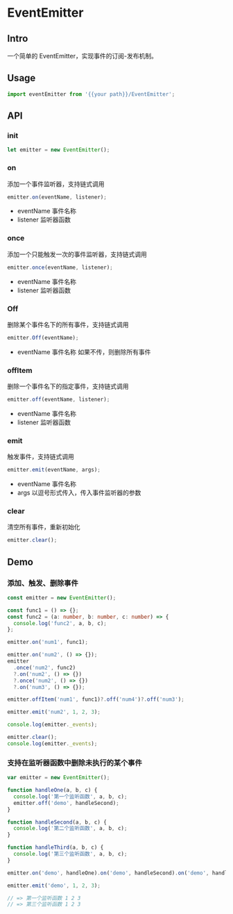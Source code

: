 # EventEmitter

## Intro

一个简单的 EventEmitter，实现事件的订阅-发布机制。

## Usage

```ts
import eventEmitter from '{{your path}}/EventEmitter';
```

## API

### init

```ts
let emitter = new EventEmitter();
```

### on

添加一个事件监听器，支持链式调用

```ts
emitter.on(eventName, listener);
```

- eventName 事件名称
- listener 监听器函数

### once

添加一个只能触发一次的事件监听器，支持链式调用

```ts
emitter.once(eventName, listener);
```

- eventName 事件名称
- listener 监听器函数

### Off

删除某个事件名下的所有事件，支持链式调用

```ts
emitter.Off(eventName);
```

- eventName 事件名称 如果不传，则删除所有事件

### offItem

删除一个事件名下的指定事件，支持链式调用

```ts
emitter.off(eventName, listener);
```

- eventName 事件名称
- listener 监听器函数

### emit

触发事件，支持链式调用

```ts
emitter.emit(eventName, args);
```

- eventName 事件名称
- args 以逗号形式传入，传入事件监听器的参数

### clear

清空所有事件，重新初始化

```ts
emitter.clear();
```

## Demo

### 添加、触发、删除事件

```ts
const emitter = new EventEmitter();

const func1 = () => {};
const func2 = (a: number, b: number, c: number) => {
  console.log('func2', a, b, c);
};

emitter.on('num1', func1);

emitter.on('num2', () => {});
emitter
  .once('num2', func2)
  ?.on('num2', () => {})
  ?.once('num2', () => {})
  ?.on('num3', () => {});

emitter.offItem('num1', func1)?.off('num4')?.off('num3');

emitter.emit('num2', 1, 2, 3);

console.log(emitter._events);

emitter.clear();
console.log(emitter._events);
```

### 支持在监听器函数中删除未执行的某个事件

```ts
var emitter = new EventEmitter();

function handleOne(a, b, c) {
  console.log('第一个监听函数', a, b, c);
  emitter.off('demo', handleSecond);
}

function handleSecond(a, b, c) {
  console.log('第二个监听函数', a, b, c);
}

function handleThird(a, b, c) {
  console.log('第三个监听函数', a, b, c);
}

emitter.on('demo', handleOne).on('demo', handleSecond).on('demo', handleThird);

emitter.emit('demo', 1, 2, 3);

// => 第一个监听函数 1 2 3
// => 第三个监听函数 1 2 3
```
